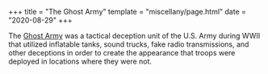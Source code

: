 +++
title = "The Ghost Army"
template = "miscellany/page.html"
date = "2020-08-29"
+++

The [Ghost Army](https://en.wikipedia.org/wiki/Ghost_Army) was a tactical deception unit of the U.S. Army during WWII that utilized inflatable tanks, sound trucks, fake radio transmissions, and other deceptions in order to create the appearance that troops were deployed in locations where they were not.
